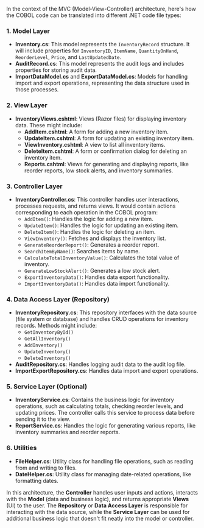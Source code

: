In the context of the MVC (Model-View-Controller) architecture, here's how the COBOL code can be translated into different .NET code file types:

### 1. **Model Layer**
   - **Inventory.cs**: This model represents the `InventoryRecord` structure. It will include properties for `InventoryID`, `ItemName`, `QuantityOnHand`, `ReorderLevel`, `Price`, and `LastUpdatedDate`.
   - **AuditRecord.cs**: This model represents the audit logs and includes properties for storing audit data.
   - **ImportDataModel.cs** and **ExportDataModel.cs**: Models for handling import and export operations, representing the data structure used in those processes.

### 2. **View Layer**
   - **InventoryViews.cshtml**: Views (Razor files) for displaying inventory data. These might include:
     - **AddItem.cshtml**: A form for adding a new inventory item.
     - **UpdateItem.cshtml**: A form for updating an existing inventory item.
     - **ViewInventory.cshtml**: A view to list all inventory items.
     - **DeleteItem.cshtml**: A form or confirmation dialog for deleting an inventory item.
     - **Reports.cshtml**: Views for generating and displaying reports, like reorder reports, low stock alerts, and inventory summaries.

### 3. **Controller Layer**
   - **InventoryController.cs**: This controller handles user interactions, processes requests, and returns views. It would contain actions corresponding to each operation in the COBOL program:
     - `AddItem()`: Handles the logic for adding a new item.
     - `UpdateItem()`: Handles the logic for updating an existing item.
     - `DeleteItem()`: Handles the logic for deleting an item.
     - `ViewInventory()`: Fetches and displays the inventory list.
     - `GenerateReorderReport()`: Generates a reorder report.
     - `SearchItemByName()`: Searches items by name.
     - `CalculateTotalInventoryValue()`: Calculates the total value of inventory.
     - `GenerateLowStockAlert()`: Generates a low stock alert.
     - `ExportInventoryData()`: Handles data export functionality.
     - `ImportInventoryData()`: Handles data import functionality.
   
### 4. **Data Access Layer (Repository)**
   - **InventoryRepository.cs**: This repository interfaces with the data source (file system or database) and handles CRUD operations for inventory records. Methods might include:
     - `GetInventoryById()`
     - `GetAllInventory()`
     - `AddInventory()`
     - `UpdateInventory()`
     - `DeleteInventory()`
   - **AuditRepository.cs**: Handles logging audit data to the audit log file.
   - **ImportExportRepository.cs**: Handles data import and export operations.

### 5. **Service Layer (Optional)**
   - **InventoryService.cs**: Contains the business logic for inventory operations, such as calculating totals, checking reorder levels, and updating prices. The controller calls this service to process data before sending it to the view.
   - **ReportService.cs**: Handles the logic for generating various reports, like inventory summaries and reorder reports.

### 6. **Utilities**
   - **FileHelper.cs**: Utility class for handling file operations, such as reading from and writing to files.
   - **DateHelper.cs**: Utility class for managing date-related operations, like formatting dates.

In this architecture, the **Controller** handles user inputs and actions, interacts with the **Model** (data and business logic), and returns appropriate **Views** (UI) to the user. The **Repository** or **Data Access Layer** is responsible for interacting with the data source, while the **Service Layer** can be used for additional business logic that doesn't fit neatly into the model or controller.
